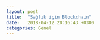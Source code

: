 ```yaml
---
layout: post
title:  "Sağlık için Blockchain"
date:   2018-04-12 20:16:43 +0300
categories: Genel
---
```


